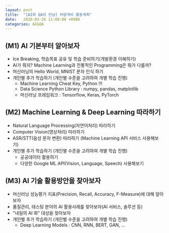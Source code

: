 ```yaml
---
layout: post
title:  "[AI와 QA의 만남] 바람개비 활동계획"
date:   2020-03-26 11:08:00 +0900
categories: AI&QA
---
```


## (M1) AI 기본부터 알아보자

- Ice Breaking, 학습목표 공유 및 학습 준비하기(개발환경 이해하기)
- AI가 뭐지? Machine Learning과 전통적인 Programming은 뭐가 다를까?
- 머신러닝의 Hello World, MNIST 문자 인식 하기
- 개인별 추가 학습하기 (개인별 수준을 고려하여 개별 학습 진행)
  - Machine Learning Cheat Key, Python !!!
  - Data Science Python Library : numpy, pandas, matplotlib
  - 머신러닝 프레임워크 : Tensorflow, Keras, PyTorch

## (M2) Machine Learning & Deep Learning 따라하기

- Natural Language Processing(자연어처리) 따라하기
- Computer Vision(영상처리) 따라하기
- ASR/STT(음성 문자 변환) 따라하기 (Machine Learning API 서비스 사용해보기)
- 개인별 추가 학습하기 (개인별 수준을 고려하여 개별 학습 진행)
  - 공공데이터 활용하기
  - 다양한 Google ML API(Vision, Language, Speech) 사용해보기

## (M3) AI 기술 활용방안을 찾아보자

- 머신러닝 성능평가 지표(Precision, Recall, Accuracy, F-Measure)에 대해 알아보자
- 품질관리, 테스팅 분야의 AI 활용사례를 찾아보자(AI 서비스, 솔루션 등)
- "내일의 AI 화" 대상을 찾아보자
- 개인별 추가 학습하기 (개인별 수준을 고려하여 개별 학습 진행)
  - Deep Learning Models : CNN, RNN, BERT, GAN, ...
